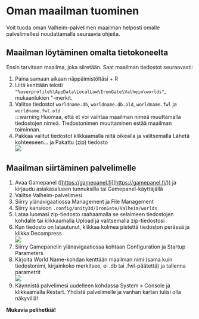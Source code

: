 # Oman maailman tuominen​

Voit tuoda oman Valheim-palvelimen maailman helposti omalle palvelimellesi noudattamalla seuraavia ohjeita.  

## Maailman löytäminen omalta tietokoneelta​

Ensin tarvitaan maailma, joka siiretään. Saat maailman tiedostot seuraavasti:  

1.  Paina samaan aikaan näppäimistöltäsi + R
2.  Liitä kenttään teksti `"%userprofile%\AppData\LocalLow\IronGate\Valheim\worlds"`, mukaanlukien "-merkit.
3.  Valitse tiedostot `worldname.db`, `worldname.db.old`, `worldname.fwl` ja `worldname.fwl.old`  
    :::warning Huomaa, että et voi vaihtaa maailman nimeä muuttamalla tiedostojen nimeä. Tiedostonimen muuttaminen estää maailman toiminnan.
4.  Pakkaa valitut tiedostot klikkaamalla niitä oikealla ja valitsemalla Lähetä kohteeseen... ja Pakattu (zip) tiedosto  
    ![](https://docs.bittivirta.fi/assets/docs/img/crisp/37zip_1ivavpu.webp)

## Maailman siirtäminen palvelimelle​

1.  Avaa Gamepanel ([https://gamepanel.fi](https://gamepanel.fi/)) ja kirjaudu asiakasalueen tunnuksilla tai Gamepanel-käyttäjällä
2.  Valitse Valheim-palvelimesi
3.  Siirry ylänavigaatiossa Management ja File Management
4.  Siirry kansioon `.config/unity3d/IronGate/Valheim/worlds`
5.  Lataa luomasi zip-tiedosto raahaamalla se selaimeen tiedostojen kohdalle tai klikkaamalla Upload ja valitsemalla zip-tiedostosi
6.  Kun tiedosto on latautunut, klikkaa kolmea pistettä tiedoston perässä ja klikka Decompress  
    ![](https://docs.bittivirta.fi/assets/docs/img/crisp/356050c21e29435_wz8q5.webp)
7.  Siirry Gamepanelin ylänavigaatiossa kohtaan Configuration ja Startup Parameters
8.  Kirjoita World Name-kohdan kenttään maailman nimi (sama kuin tiedostonimi, kirjainkoko merkitsee, ei .db tai .fwl-päätettä) ja tallenna parametrit  
    ![](https://docs.bittivirta.fi/assets/docs/img/crisp/366050c2f687468_1xwmdap.webp)
9.  Käynnistä palvelimesi uudelleen kohdassa System » Console ja klikkaamalla Restart. Yhdistä palvelimelle ja vanhan kartan tulisi olla näkyvillä!

**Mukavia pelihetkiä!**